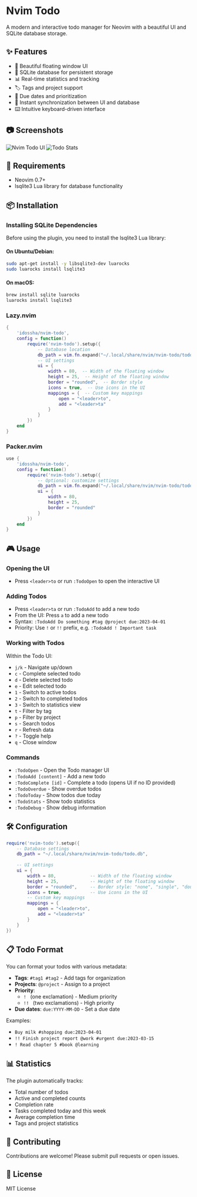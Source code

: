 # Nvim Todo

A modern and interactive todo manager for Neovim with a beautiful UI and SQLite database storage.

## ✨ Features

- 🎨 Beautiful floating window UI
- 💾 SQLite database for persistent storage
- 📊 Real-time statistics and tracking
- 🏷️ Tags and project support
- 📅 Due dates and prioritization
- 🔄 Instant synchronization between UI and database
- ⌨️ Intuitive keyboard-driven interface

## 📷 Screenshots

![Nvim Todo UI](/screenshots/todo-ui.png)
![Todo Stats](/screenshots/todo-stats.png)

## 🚧 Requirements

- Neovim 0.7+
- lsqlite3 Lua library for database functionality

## 📦 Installation

### Installing SQLite Dependencies

Before using the plugin, you need to install the lsqlite3 Lua library:

#### On Ubuntu/Debian:
```bash
sudo apt-get install -y libsqlite3-dev luarocks
sudo luarocks install lsqlite3
```

#### On macOS:
```bash
brew install sqlite luarocks
luarocks install lsqlite3
```

### Lazy.nvim

```lua
{
    'idossha/nvim-todo',
    config = function()
        require('nvim-todo').setup({
            -- Database location
            db_path = vim.fn.expand("~/.local/share/nvim/nvim-todo/todo.db"),
            -- UI settings
            ui = {
                width = 80,  -- Width of the floating window
                height = 25,  -- Height of the floating window
                border = "rounded",  -- Border style
                icons = true,  -- Use icons in the UI
                mappings = {  -- Custom key mappings
                    open = "<leader>to",
                    add = "<leader>ta"
                }
            }
        })
    end
}
```

### Packer.nvim

```lua
use {
    'idossha/nvim-todo',
    config = function()
        require('nvim-todo').setup({
            -- Optional: customize settings
            db_path = vim.fn.expand("~/.local/share/nvim/nvim-todo/todo.db"),
            ui = {
                width = 80,
                height = 25,
                border = "rounded"
            }
        })
    end
}
```

## 🎮 Usage

### Opening the UI

- Press `<leader>to` or run `:TodoOpen` to open the interactive UI

### Adding Todos

- Press `<leader>ta` or run `:TodoAdd` to add a new todo
- From the UI: Press `a` to add a new todo
- Syntax: `:TodoAdd Do something #tag @project due:2023-04-01`
- Priority: Use `!` or `!!` prefix, e.g. `:TodoAdd ! Important task`

### Working with Todos

Within the Todo UI:
- `j/k` - Navigate up/down
- `c` - Complete selected todo
- `d` - Delete selected todo
- `e` - Edit selected todo
- `1` - Switch to active todos
- `2` - Switch to completed todos
- `3` - Switch to statistics view
- `t` - Filter by tag
- `p` - Filter by project
- `s` - Search todos
- `r` - Refresh data
- `?` - Toggle help
- `q` - Close window

### Commands

- `:TodoOpen` - Open the Todo manager UI
- `:TodoAdd [content]` - Add a new todo
- `:TodoComplete [id]` - Complete a todo (opens UI if no ID provided)
- `:TodoOverdue` - Show overdue todos
- `:TodoToday` - Show todos due today
- `:TodoStats` - Show todo statistics
- `:TodoDebug` - Show debug information

## 🛠️ Configuration

```lua
require('nvim-todo').setup({
    -- Database settings
    db_path = "~/.local/share/nvim/nvim-todo/todo.db",
    
    -- UI settings
    ui = {
        width = 80,             -- Width of the floating window
        height = 25,            -- Height of the floating window
        border = "rounded",     -- Border style: "none", "single", "double", "rounded"
        icons = true,           -- Use icons in the UI
        -- Custom key mappings
        mappings = {
            open = "<leader>to",
            add = "<leader>ta"
        }
    }
})
```

## 📋 Todo Format

You can format your todos with various metadata:

- **Tags**: `#tag1 #tag2` - Add tags for organization
- **Projects**: `@project` - Assign to a project
- **Priority**: 
  - `! ` (one exclamation) - Medium priority
  - `!! ` (two exclamations) - High priority 
- **Due dates**: `due:YYYY-MM-DD` - Set a due date

Examples:
- `Buy milk #shopping due:2023-04-01`
- `!! Finish project report @work #urgent due:2023-03-15`
- `! Read chapter 5 #book @learning`

## 📊 Statistics

The plugin automatically tracks:
- Total number of todos
- Active and completed counts
- Completion rate
- Tasks completed today and this week
- Average completion time
- Tags and project statistics

## 🤝 Contributing

Contributions are welcome! Please submit pull requests or open issues.

## 📄 License

MIT License
